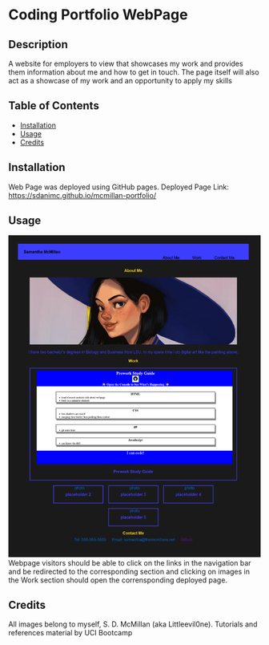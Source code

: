 # Coding Portfolio WebPage 

## Description

A website for employers to view that showcases my work and provides them information about me and how to get in touch. The page itself will also act as a showcase of my work and an opportunity to apply my skills

## Table of Contents

- [Installation](#installation)
- [Usage](#usage)
- [Credits](#credits)

## Installation

Web Page was deployed using GitHub pages.
Deployed Page Link: https://sdanimc.github.io/mcmillan-portfolio/

## Usage
<img src="./assets/Screenshot 2022-11-08 at 12-00-33 Samantha McMillan Development Portfolio.png">
 Webpage visitors should be able to click on the links in the navigation bar and be redirected to the corresponding section and clicking on images in the Work section should open the corrensponding deployed page. 

## Credits
All images belong to myself, S. D. McMillan (aka Littleevil0ne).
Tutorials and references material by UCI Bootcamp
